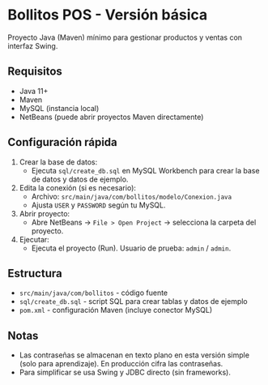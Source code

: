 # Bollitos POS - Versión básica

Proyecto Java (Maven) mínimo para gestionar productos y ventas con interfaz Swing.

## Requisitos
- Java 11+
- Maven
- MySQL (instancia local)
- NetBeans (puede abrir proyectos Maven directamente)

## Configuración rápida
1. Crear la base de datos:
   - Ejecuta `sql/create_db.sql` en MySQL Workbench para crear la base de datos y datos de ejemplo.
2. Edita la conexión (si es necesario):
   - Archivo: `src/main/java/com/bollitos/modelo/Conexion.java`
   - Ajusta `USER` y `PASSWORD` según tu MySQL.
3. Abrir proyecto:
   - Abre NetBeans -> `File > Open Project` -> selecciona la carpeta del proyecto.
4. Ejecutar:
   - Ejecuta el proyecto (Run). Usuario de prueba: `admin` / `admin`.

## Estructura
- `src/main/java/com/bollitos` - código fuente
- `sql/create_db.sql` - script SQL para crear tablas y datos de ejemplo
- `pom.xml` - configuración Maven (incluye conector MySQL)

## Notas
- Las contraseñas se almacenan en texto plano en esta versión simple (solo para aprendizaje). En producción cifra las contraseñas.
- Para simplificar se usa Swing y JDBC directo (sin frameworks).

